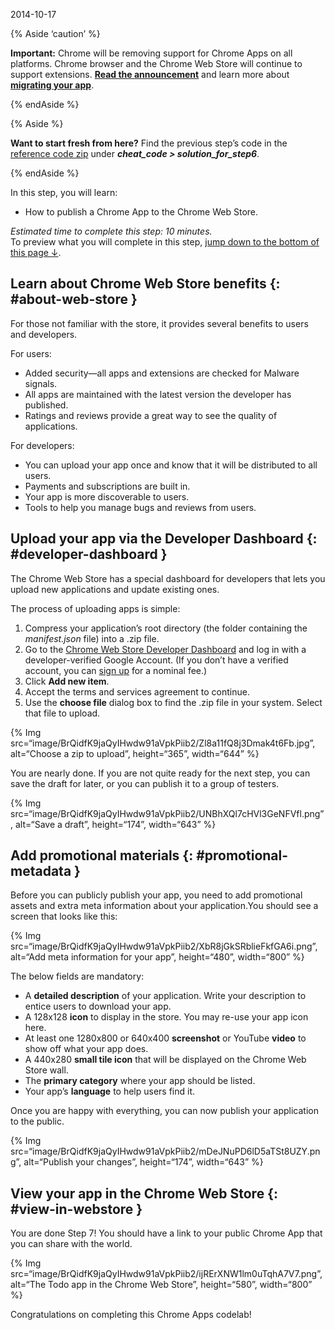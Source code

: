 2014-10-17

{% Aside ‘caution’ %}

**Important:** Chrome will be removing support for Chrome Apps on all platforms. Chrome browser and the Chrome Web Store will continue to support extensions. [**Read the announcement**](https://blog.chromium.org/2020/08/changes-to-chrome-app-support-timeline.html) and learn more about [**migrating your app**](/apps/migration).

{% endAside %}

{% Aside %}

**Want to start fresh from here?** Find the previous step’s code in the [reference code zip](https://github.com/mangini/io13-codelab/archive/master.zip) under ***cheat\_code &gt; solution\_for\_step6***.

{% endAside %}

In this step, you will learn:

-   How to publish a Chrome App to the Chrome Web Store.

*Estimated time to complete this step: 10 minutes.*  
To preview what you will complete in this step, [jump down to the bottom of this page ↓](#view-in-webstore).

Learn about Chrome Web Store benefits {: \#about-web-store }
------------------------------------------------------------

For those not familiar with the store, it provides several benefits to users and developers.

For users:

-   Added security—all apps and extensions are checked for Malware signals.
-   All apps are maintained with the latest version the developer has published.
-   Ratings and reviews provide a great way to see the quality of applications.

For developers:

-   You can upload your app once and know that it will be distributed to all users.
-   Payments and subscriptions are built in.
-   Your app is more discoverable to users.
-   Tools to help you manage bugs and reviews from users.

Upload your app via the Developer Dashboard {: \#developer-dashboard }
----------------------------------------------------------------------

The Chrome Web Store has a special dashboard for developers that lets you upload new applications and update existing ones.

The process of uploading apps is simple:

1.  Compress your application’s root directory (the folder containing the *manifest.json* file) into a .zip file.
2.  Go to the [Chrome Web Store Developer Dashboard](https://chrome.google.com/webstore/developer/dashboard) and log in with a developer-verified Google Account. (If you don’t have a verified account, you can [sign up](https://chrome.google.com/webstore/developer/about_signup) for a nominal fee.)
3.  Click **Add new item**.
4.  Accept the terms and services agreement to continue.
5.  Use the **choose file** dialog box to find the .zip file in your system. Select that file to upload.

{% Img src=“image/BrQidfK9jaQyIHwdw91aVpkPiib2/Zl8a11fQ8j3Dmak4t6Fb.jpg”, alt=“Choose a zip to upload”, height=“365”, width=“644” %}

You are nearly done. If you are not quite ready for the next step, you can save the draft for later, or you can publish it to a group of testers.

{% Img src=“image/BrQidfK9jaQyIHwdw91aVpkPiib2/UNBhXQl7cHVl3GeNFVfl.png”, alt=“Save a draft”, height=“174”, width=“643” %}

Add promotional materials {: \#promotional-metadata }
-----------------------------------------------------

Before you can publicly publish your app, you need to add promotional assets and extra meta information about your application.You should see a screen that looks like this:

{% Img src=“image/BrQidfK9jaQyIHwdw91aVpkPiib2/XbR8jGkSRblieFkfGA6i.png”, alt=“Add meta information for your app”, height=“480”, width=“800” %}

The below fields are mandatory:

-   A **detailed description** of your application. Write your description to entice users to download your app.
-   A 128x128 **icon** to display in the store. You may re-use your app icon here.
-   At least one 1280x800 or 640x400 **screenshot** or YouTube **video** to show off what your app does.
-   A 440x280 **small tile icon** that will be displayed on the Chrome Web Store wall.
-   The **primary category** where your app should be listed.
-   Your app’s **language** to help users find it.

Once you are happy with everything, you can now publish your application to the public.

{% Img src=“image/BrQidfK9jaQyIHwdw91aVpkPiib2/mDeJNuPD6lD5aTSt8UZY.png”, alt=“Publish your changes”, height=“174”, width=“643” %}

View your app in the Chrome Web Store {: \#view-in-webstore }
-------------------------------------------------------------

You are done Step 7! You should have a link to your public Chrome App that you can share with the world.

{% Img src=“image/BrQidfK9jaQyIHwdw91aVpkPiib2/ijRErXNW1lm0uTqhA7V7.png”, alt=“The Todo app in the Chrome Web Store”, height=“580”, width=“800” %}

Congratulations on completing this Chrome Apps codelab!
